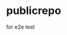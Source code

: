 # publicrepo
for e2e test







































































































































































































































































































































































































































































































































































































































































































































































































































































































































































































































































































































































































































































































































































































































































































































































































































































































































































































































































































































































































































































































































































































































































































































































































































































































































































































































































































































































































































































































































































































































































































































































































































































































































































































































































































































































































































































































































































































































































































